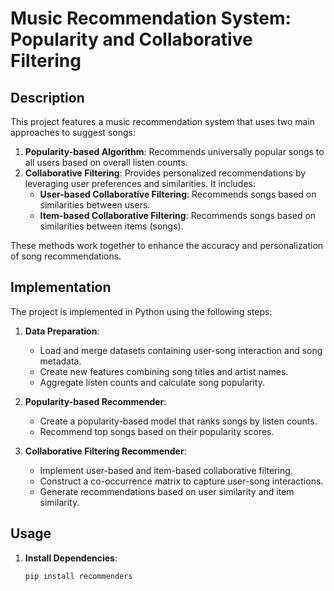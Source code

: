# Music Recommendation System: Popularity and Collaborative Filtering

## Description
This project features a music recommendation system that uses two main approaches to suggest songs:

1. **Popularity-based Algorithm**: Recommends universally popular songs to all users based on overall listen counts.
2. **Collaborative Filtering**: Provides personalized recommendations by leveraging user preferences and similarities. It includes:
   - **User-based Collaborative Filtering**: Recommends songs based on similarities between users.
   - **Item-based Collaborative Filtering**: Recommends songs based on similarities between items (songs).

These methods work together to enhance the accuracy and personalization of song recommendations.

## Implementation
The project is implemented in Python using the following steps:

1. **Data Preparation**: 
   - Load and merge datasets containing user-song interaction and song metadata.
   - Create new features combining song titles and artist names.
   - Aggregate listen counts and calculate song popularity.

2. **Popularity-based Recommender**:
   - Create a popularity-based model that ranks songs by listen counts.
   - Recommend top songs based on their popularity scores.

3. **Collaborative Filtering Recommender**:
   - Implement user-based and item-based collaborative filtering.
   - Construct a co-occurrence matrix to capture user-song interactions.
   - Generate recommendations based on user similarity and item similarity.

## Usage
1. **Install Dependencies**:
   ```bash
   pip install recommenders
